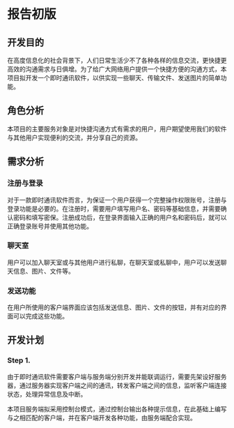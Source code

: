 # 报告初版

## 开发目的

  在高度信息化的社会背景下，人们日常生活少不了各种各样的信息交流，更快捷更高效的沟通需求与日俱增。为了给广大网络用户提供一个快捷方便的沟通方式，本项目拟开发一个即时通讯软件，以供实现一些聊天、传输文件、发送图片的简单功能。
  

## 角色分析

  本项目的主要服务对象是对快捷沟通方式有需求的用户，用户期望使用我们的软件与其他用户实现便利的交流，并分享自己的资源。
  
  
## 需求分析

### 注册与登录

  对于一款即时通讯软件而言，为保证一个用户获得一个完整操作权限账号，注册与登录功能是必要的。在注册时，需要用户填写用户名、密码等基础信息，并需要确认密码和填写密保。注册成功后，在登录界面输入正确的用户名和密码后，就可以正确登录账号并使用其他功能。

### 聊天室

  用户可以加入聊天室或与其他用户进行私聊，在聊天室或私聊中，用户可以发送聊天信息、图片、文件等。
  
### 发送功能

  在用户所使用的客户端界面应该包括发送信息、图片、文件的按钮，并有对应的界面可以完成这些功能。


## 开发计划

### Step 1.

  由于即时通讯软件需要客户端与服务端分别开发并能联调运行，需要先架设好服务器，通过服务器实现客户端之间的通讯，转发客户端之间的信息，监听客户端连接状态，处理异常信息及中断。
  
  本项目服务端拟采用控制台模式，通过控制台输出各种提示信息，在此基础上编写与之相匹配的客户端，并在客户端开发各种功能，由服务端配合实现。
